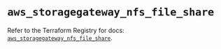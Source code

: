 # `aws_storagegateway_nfs_file_share`

Refer to the Terraform Registry for docs: [`aws_storagegateway_nfs_file_share`](https://registry.terraform.io/providers/hashicorp/aws/4.67.0/docs/resources/storagegateway_nfs_file_share).
